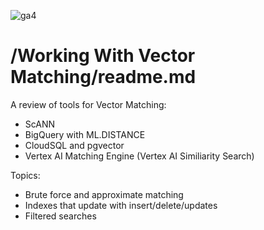 ![ga4](https://www.google-analytics.com/collect?v=2&tid=G-6VDTYWLKX6&cid=1&en=page_view&sid=1&dl=statmike%2Fvertex-ai-mlops%2FWorking+With+Vector+Matching&dt=readme.md)

# /Working With Vector Matching/readme.md

A review of tools for Vector Matching:
- ScANN
- BigQuery with ML.DISTANCE
- CloudSQL and pgvector
- Vertex AI Matching Engine (Vertex AI Similiarity Search)

Topics:
- Brute force and approximate matching
- Indexes that update with insert/delete/updates
- Filtered searches